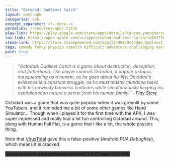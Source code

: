 ```yaml
---
title: "Octodad: Dadliest Catch"
layout: post-apk
categories: apk
excerpt_separator: <!--more-->
permalink: /resources/apk/:title
play-link: https://play.google.com/store/apps/details?id=com.younghorses.octodad
ios-link: https://apps.apple.com/us/app/octodad-dadliest-catch/id1017367213
steam-link: https://store.steampowered.com/app/224480/Octodad_Dadliest_Catch/
tags: comedy funny physics stealth difficult adventure challenging narrative puzzle platform
paid: true
---
```


> _"Octodad: Dadliest Catch is a game about destruction, deception, and fatherhood. The player controls Octodad, a dapper octopus masquerading as a human, as he goes about his life. Octodad's existence is a constant struggle, as he must master mundane tasks with his unwieldy boneless tentacles while simultaneously keeping his cephalopodan nature a secret from his human family." - <a href="https://play.google.com/store/apps/details?id=com.younghorses.octodad" target="_blank">Play Store</a>_

Octodad was a game that was quite popular when it was greenlit by some YouTubers, and it reminded me a bit of some other games like Hand Simulator... <!--more-->Though when i played it for the first time with the APK, I was super impressed and really had a lot fun controlling Octodad around. This, along with Human Fall Flat, is a genre that I like a lot, the whole physics thing.

Note that <a href="https://www.virustotal.com/gui/file/ab4582ce6f6aceffc1ceeb3276d2274167f6ac13420a9599f6e823aac5692296/details" target="_blank">VirusTotal</a> gave this a false-positive (_Android.PUA.DebugKey_), which means it is cracked.

<div class="text-center">
    <a class="btn btn-dark btn-block w-100" onclick='apk("com.younghorses.octodad_1.0.27.apk")' style="text-decoration: none; background-color: #333;"> Download <b>com.younghorses.octodad_1.0.27.apk</b> (399 MB)</a>
</div>
